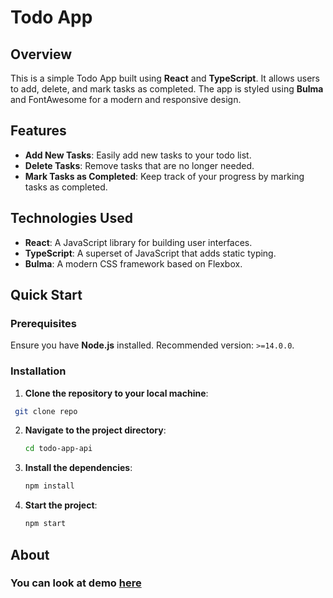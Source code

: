 # Todo App

## Overview
This is a simple Todo App built using **React** and **TypeScript**. It allows users to add, delete, and mark tasks as completed. The app is styled using **Bulma** and FontAwesome for a modern and responsive design.

## Features
 - **Add New Tasks**: Easily add new tasks to your todo list.
 - **Delete Tasks**: Remove tasks that are no longer needed.
 - **Mark Tasks as Completed**: Keep track of your progress by marking tasks as completed.

## Technologies Used
 - **React**: A JavaScript library for building user interfaces.
 - **TypeScript**: A superset of JavaScript that adds static typing.
 - **Bulma**: A modern CSS framework based on Flexbox.

## Quick Start
### Prerequisites

Ensure you have **Node.js** installed. Recommended version: `>=14.0.0`.

### Installation

1. **Clone the repository to your local machine**:

```bash
 git clone repo
```

2. **Navigate to the project directory**:
    ```bash
    cd todo-app-api
    ```

3. **Install the dependencies**:
    ```bash
    npm install
    ```
  
4. **Start the project**:
    ```bash
    npm start
    ```

## About

 ### You can look at demo [here](https://illya-onyshchuk.github.io/todo-app/)
